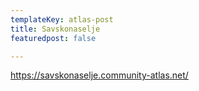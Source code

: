 ```yaml
---
templateKey: atlas-post
title: Savskonaselje
featuredpost: false

---
```

<!-- end -->

https://savskonaselje.community-atlas.net/
